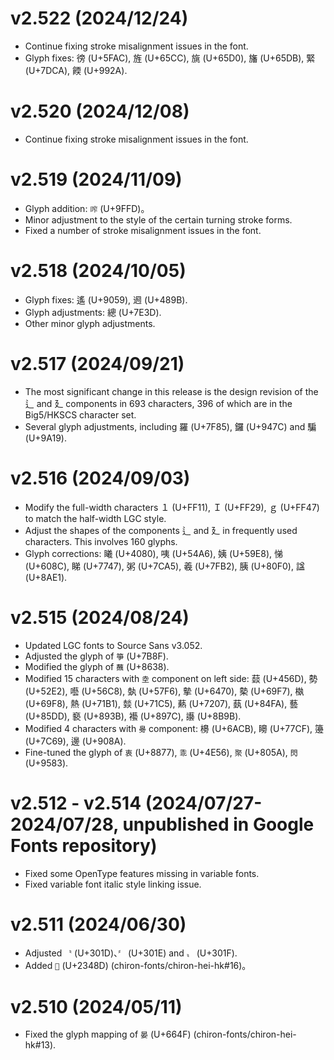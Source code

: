 v2.522 (2024/12/24)
====
- Continue fixing stroke misalignment issues in the font.
- Glyph fixes: 徬 (U+5FAC), 旌 (U+65CC), 旐 (U+65D0), 旛 (U+65DB), 緊 (U+7DCA), 餪 (U+992A). 

v2.520 (2024/12/08)
====
- Continue fixing stroke misalignment issues in the font.

v2.519 (2024/11/09)
====
- Glyph addition: `鿽` (U+9FFD)。
- Minor adjustment to the style of the certain turning stroke forms.
- Fixed a number of stroke misalignment issues in the font.

v2.518 (2024/10/05)
====
- Glyph fixes: 遙 (U+9059), 䢛 (U+489B).
- Glyph adjustments: 總 (U+7E3D).
- Other minor glyph adjustments.

v2.517 (2024/09/21)
====
- The most significant change in this release is the design revision of the ⻍ and 廴 components in 693 characters, 396 of which are in the Big5/HKSCS character set.
- Several glyph adjustments, including 羅 (U+7F85), 鑼 (U+947C) and 騙 (U+9A19).

v2.516 (2024/09/03)
====
- Modify the full-width characters １ (U+FF11), Ｉ (U+FF29), ｇ (U+FF47) to match the half-width LGC style.
- Adjust the shapes of the components ⻍ and 廴 in frequently used characters. This involves 160 glyphs.
- Glyph corrections: 䂀 (U+4080), 咦 (U+54A6), 姨 (U+59E8), 悌 (U+608C), 睇 (U+7747), 粥 (U+7CA5), 羲 (U+7FB2), 胰 (U+80F0), 諡 (U+8AE1).
  
v2.515 (2024/08/24)
====
- Updated LGC fonts to Source Sans v3.052.
- Adjusted the glyph of `箏` (U+7B8F).
- Modified the glyph of `蘸` (U+8638).
- Modified 15 characters with `坴` component on left side: 䕭 (U+456D), 勢 (U+52E2), 囈 (U+56C8), 埶 (U+57F6), 摰 (U+6470), 槷 (U+69F7), 槸 (U+69F8), 熱 (U+71B1), 燅 (U+71C5), 爇 (U+7207), 蓺 (U+84FA), 藝 (U+85DD), 褻 (U+893B), 襼 (U+897C), 讛 (U+8B9B).
- Modified 4 characters with `臱` component: 櫋 (U+6ACB), 矏 (U+77CF), 籩 (U+7C69), 邊 (U+908A).
- Fine-tuned the glyph of `衷` (U+8877), `乖` (U+4E56), `聚` (U+805A), `閃` (U+9583).

v2.512 - v2.514 (2024/07/27-2024/07/28, unpublished in Google Fonts repository)
====
- Fixed some OpenType features missing in variable fonts.
- Fixed variable font italic style linking issue.

v2.511 (2024/06/30)
====
- Adjusted `〝` (U+301D)、`〞` (U+301E) and `〟` (U+301F).
- Added `𣒍` (U+2348D) (chiron-fonts/chiron-hei-hk#16)。
  
v2.510 (2024/05/11)
====
- Fixed the glyph mapping of `晏` (U+664F) (chiron-fonts/chiron-hei-hk#13).
